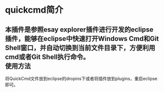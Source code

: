 
quickcmd简介
=======
  本插件是参照esay explorer插件进行开发的eclipse插件，能够在eclipse中快速打开Windows Cmd和Git Shell窗口，并自动切换到当前文件目录下，方便利用cmd或者Git Shell执行命令。 <br>
使用方法
-----
  将QuickCmd文件放到eclipse的dropins下或者将插件放到plugins，重启eclipse即可。<br>
